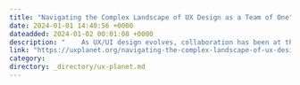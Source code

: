 ```yaml
---
title: "Navigating the Complex Landscape of UX Design as a Team of One"
date: 2024-01-01 14:40:56 +0000
dateadded: 2024-01-02 00:01:08 +0000
description: "    As UX/UI design evolves, collaboration has been at the forefront of all design efforts in the last few years.  Continue reading on UX Planet »  "
link: "https://uxplanet.org/navigating-the-complex-landscape-of-ux-design-as-a-team-of-one-44af8f4803c7?source=rss----819cc2aaeee0---4"
category:
directory: _directory/ux-planet.md
---
```

